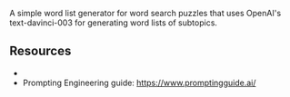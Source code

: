 A simple word list generator for word search puzzles that uses OpenAI's text-davinci-003 for generating word lists of subtopics.

## Resources
- [Streamlit + Langchain + OpenAI tutorial]: ('https://www.youtube.com/watch?v=U_eV8wfMkXU')
- Prompting Engineering guide: https://www.promptingguide.ai/

